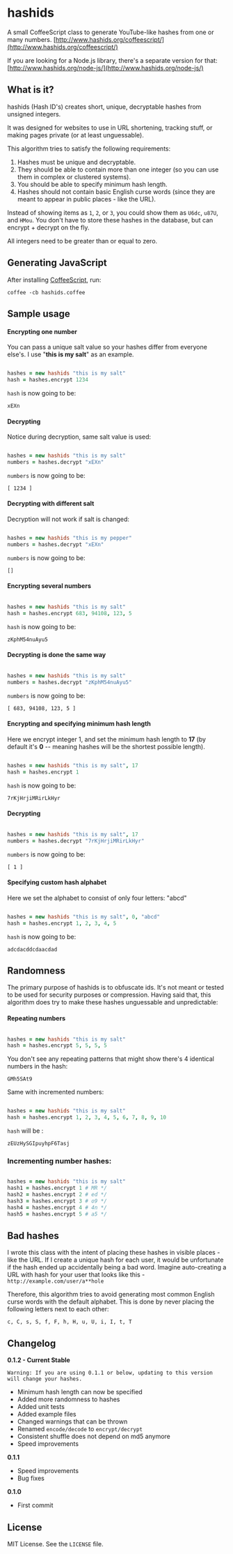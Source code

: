 
# hashids

A small CoffeeScript class to generate YouTube-like hashes from one or many numbers. [http://www.hashids.org/coffeescript/](http://www.hashids.org/coffeescript/)

If you are looking for a Node.js library, there's a separate version for that: [http://www.hashids.org/node-js/](http://www.hashids.org/node-js/)

## What is it?

hashids (Hash ID's) creates short, unique, decryptable hashes from unsigned integers.

It was designed for websites to use in URL shortening, tracking stuff, or making pages private (or at least unguessable).

This algorithm tries to satisfy the following requirements:

1. Hashes must be unique and decryptable.
2. They should be able to contain more than one integer (so you can use them in complex or clustered systems).
3. You should be able to specify minimum hash length.
4. Hashes should not contain basic English curse words (since they are meant to appear in public places - like the URL).

Instead of showing items as `1`, `2`, or `3`, you could show them as `U6dc`, `u87U`, and `HMou`.
You don't have to store these hashes in the database, but can encrypt + decrypt on the fly.

All integers need to be greater than or equal to zero.

## Generating JavaScript

After installing [CoffeeScript](http://coffeescript.org/), run:

`coffee -cb hashids.coffee`

## Sample usage

#### Encrypting one number

You can pass a unique salt value so your hashes differ from everyone else's. I use "**this is my salt**" as an example.

```coffeescript

hashes = new hashids "this is my salt"
hash = hashes.encrypt 1234
```

`hash` is now going to be:
	
	xEXn

#### Decrypting

Notice during decryption, same salt value is used:

```coffeescript

hashes = new hashids "this is my salt"
numbers = hashes.decrypt "xEXn"
```

`numbers` is now going to be:
	
	[ 1234 ]

#### Decrypting with different salt

Decryption will not work if salt is changed:

```coffeescript

hashes = new hashids "this is my pepper"
numbers = hashes.decrypt "xEXn"
```

`numbers` is now going to be:
	
	[]
	
#### Encrypting several numbers

```coffeescript

hashes = new hashids "this is my salt"
hash = hashes.encrypt 683, 94108, 123, 5
```

`hash` is now going to be:
	
	zKphM54nuAyu5
	
#### Decrypting is done the same way

```coffeescript

hashes = new hashids "this is my salt"
numbers = hashes.decrypt "zKphM54nuAyu5"
```

`numbers` is now going to be:
	
	[ 683, 94108, 123, 5 ]
	
#### Encrypting and specifying minimum hash length

Here we encrypt integer 1, and set the minimum hash length to **17** (by default it's **0** -- meaning hashes will be the shortest possible length).

```coffeescript

hashes = new hashids "this is my salt", 17
hash = hashes.encrypt 1
```

`hash` is now going to be:
	
	7rKjHrjiMRirLkHyr
	
#### Decrypting

```coffeescript

hashes = new hashids "this is my salt", 17
numbers = hashes.decrypt "7rKjHrjiMRirLkHyr"
```

`numbers` is now going to be:
	
	[ 1 ]
	
#### Specifying custom hash alphabet

Here we set the alphabet to consist of only four letters: "abcd"

```coffeescript

hashes = new hashids "this is my salt", 0, "abcd"
hash = hashes.encrypt 1, 2, 3, 4, 5
```

`hash` is now going to be:
	
	adcdacddcdaacdad
	
## Randomness

The primary purpose of hashids is to obfuscate ids. It's not meant or tested to be used for security purposes or compression.
Having said that, this algorithm does try to make these hashes unguessable and unpredictable:

#### Repeating numbers

```coffeescript

hashes = new hashids "this is my salt"
hash = hashes.encrypt 5, 5, 5, 5
```

You don't see any repeating patterns that might show there's 4 identical numbers in the hash:

	GMh5SAt9

Same with incremented numbers:

```coffeescript

hashes = new hashids "this is my salt"
hash = hashes.encrypt 1, 2, 3, 4, 5, 6, 7, 8, 9, 10
```

`hash` will be :
	
	zEUzHySGIpuyhpF6Tasj
	
### Incrementing number hashes:

```coffeescript

hashes = new hashids "this is my salt"
hash1 = hashes.encrypt 1 # MR */
hash2 = hashes.encrypt 2 # ed */
hash3 = hashes.encrypt 3 # o9 */
hash4 = hashes.encrypt 4 # 4n */
hash5 = hashes.encrypt 5 # a5 */
```

## Bad hashes

I wrote this class with the intent of placing these hashes in visible places - like the URL. If I create a unique hash for each user, it would be unfortunate if the hash ended up accidentally being a bad word. Imagine auto-creating a URL with hash for your user that looks like this - `http://example.com/user/a**hole`

Therefore, this algorithm tries to avoid generating most common English curse words with the default alphabet. This is done by never placing the following letters next to each other:
	
	c, C, s, S, f, F, h, H, u, U, i, I, t, T
	
## Changelog

**0.1.2 - Current Stable**

	Warning: If you are using 0.1.1 or below, updating to this version will change your hashes.

- Minimum hash length can now be specified
- Added more randomness to hashes
- Added unit tests
- Added example files
- Changed warnings that can be thrown
- Renamed `encode/decode` to `encrypt/decrypt`
- Consistent shuffle does not depend on md5 anymore
- Speed improvements

**0.1.1**

- Speed improvements
- Bug fixes

**0.1.0**
	
- First commit

## License

MIT License. See the `LICENSE` file.